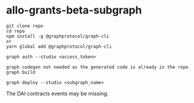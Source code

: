 # allo-grants-beta-subgraph

```
git clone repo
cd repo
npm install -g @graphprotocol/graph-cli 
or 
yarn global add @graphprotocol/graph-cli

graph auth --studio <access_token>

graph codegen not needed as the generated code is already in the repo
graph build

graph deploy --studio <subgraph_name>
```

The DAI contracts events may be missing.
